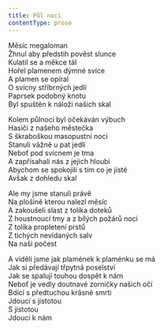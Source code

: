 ```yaml
---
title: Půl noci
contentType: prose
---
```


<section>

Měsíc megaloman  
Žhnul aby předstih pověst slunce  
Kulatil se a měkce tál  
Hořel plamenem dýmné svíce  
A plamen se opíral  
O svícny stříbrných jedlí  
Paprsek podobný knotu  
Byl spuštěn k náloži našich skal

Kolem půlnoci byl očekáván výbuch  
Hasiči z našeho městečka  
S škraboškou masopustní noci  
Stanuli vážně u pat jedlí  
Neboť pod svícnem je tma  
A zapřísahali nás z jejich hloubi  
Abychom se spokojili s tím co je jisté  
Avšak z dohledu skal

Ale my jsme stanuli právě  
Na plošině kterou nalezl měsíc  
A zakoušeli slast z tolika doteků  
Z houstnoucí tmy a z bílých požárů noci  
Z tolika propletení prstů  
Z tichých nevídaných salv  
Na naši počest

A viděli jsme jak plamének k plaménku se má  
Jak si předávají třpytná poselství  
Jak se spalují touhou dospět k nám  
Neboť je vedly doutnavé zorničky našich očí  
Bdící s předtuchou krásné smrti  
Jdoucí s jistotou  
S jistotou  
Jdoucí k nám

</section>
